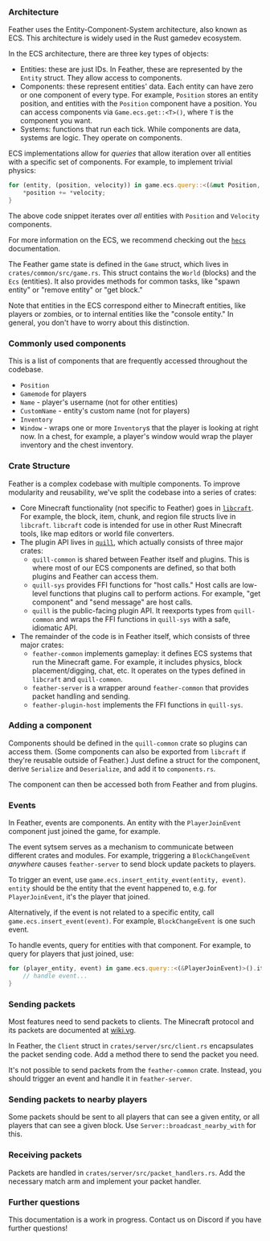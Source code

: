 ### Architecture

Feather uses the Entity-Component-System architecture, also known as ECS. This architecture
is widely used in the Rust gamedev ecosystem. 

In the ECS architecture, there are three key types of objects:
* Entities: these are just IDs. In Feather, these are represented by the `Entity` struct.
They allow access to components.
* Components: these represent entities' data. Each entity can have zero or one component of every type. For example, `Position`
stores an entity position, and entities with the `Position` component have a position. You can access components
via `Game.ecs.get::<T>()`, where `T` is the component you want.
* Systems: functions that run each tick. While components are data, systems are logic. They operate on components.

ECS implementations allow for _queries_ that allow iteration over all entities with a specific set of components.
For example, to implement trivial physics:

```rust
for (entity, (position, velocity)) in game.ecs.query::<(&mut Position, &Velocity)>().iter() {
    *position += *velocity;
}
```

The above code snippet iterates over _all_ entities with `Position` and `Velocity` components.

For more information on the ECS, we recommend checking out the [`hecs`](https://docs.rs/hecs) documentation.

The Feather game state is defined in the `Game` struct, which lives in `crates/common/src/game.rs`.
This struct contains the `World` (blocks) and the `Ecs` (entities). It also provides
methods for common tasks, like "spawn entity" or "remove entity" or "get block."

Note that entities in the ECS correspond either to Minecraft entities, like players or zombies,
or to internal entities like the "console entity." In general, you don't have to worry about
this distinction.

### Commonly used components

This is a list of components that are frequently accessed throughout the codebase.
* `Position`
* `Gamemode` for players
* `Name` - player's username (not for other entities)
* `CustomName` - entity's custom name (not for players)
* `Inventory`
* `Window` - wraps one or more `Inventory`s that the player is looking at right now. In a chest,
for example, a player's window would wrap the player inventory and the chest inventory.

### Crate Structure

Feather is a complex codebase with multiple components. To improve modularity and reusability, we've
split the codebase into a series of crates:

* Core Minecraft functionality (not specific to Feather) goes in [`libcraft`](https://github.com/feather-rs/libcraft).
For example, the block, item, chunk, and region file structs live in `libcraft`. `libcraft` code is intended
for use in other Rust Minecraft tools, like map editors or world file converters.
* The plugin API lives in [`quill`](https://github.com/feather-rs/quill), which actually consists of three major crates:
  * `quill-common` is shared between Feather itself and plugins. This is where most of our ECS components are defined,
  so that both plugins and Feather can access them.
  * `quill-sys` provides FFI functions for "host calls." Host calls are low-level functions that
  plugins call to perform actions. For example, "get component" and "send message" are host calls.
  * `quill` is the public-facing plugin API. It reexports types from `quill-common` and wraps the FFI functions in `quill-sys`
  with a safe, idiomatic API.
* The remainder of the code is in Feather itself, which consists of three major crates:
  * `feather-common` implements gameplay: it defines ECS systems that run the Minecraft game. For example, it includes
  physics, block placement/digging, chat, etc. It operates on the types defined in `libcraft` and `quill-common`.
  * `feather-server` is a wrapper around `feather-common` that provides packet handling and sending.
  * `feather-plugin-host` implements the FFI functions in `quill-sys`.

### Adding a component

Components should be defined in the `quill-common` crate so plugins can access them. 
(Some components can also be exported from `libcraft` if they're reusable outside of Feather.) 
Just define a struct for the component, derive `Serialize` and `Deserialize`, and add
it to `components.rs`.

The component can then be accessed both from Feather and from plugins.

### Events

In Feather, events are components. An entity with the `PlayerJoinEvent` component just joined
the game, for example.

The event sytsem serves as a mechanism to communicate between different crates and modules.
For example, triggering a `BlockChangeEvent` _anywhere_ causes `feather-server` to send block
update packets to players.

To trigger an event, use `game.ecs.insert_entity_event(entity, event)`. `entity` should be the
entity that the event happened to, e.g. for `PlayerJoinEvent`, it's the player that joined.

Alternatively, if the event is not related to a specific entity, call `game.ecs.insert_event(event)`.
For example, `BlockChangeEvent` is one such event.

To handle events, query for entities with that component. For example, to query
for players that just joined, use:

```rust
for (player_entity, event) in game.ecs.query::<(&PlayerJoinEvent)>().iter() {
    // handle event...
}
```

### Sending packets

Most features need to send packets to clients. The Minecraft protocol and its
packets are documented at [wiki.vg](https://wiki.vg/Protocol).

In Feather, the `Client` struct in `crates/server/src/client.rs` encapsulates
the packet sending code. Add a method there to send the packet you need.

It's not possible to send packets from the `feather-common` crate. Instead, you should
trigger an event and handle it in `feather-server`. 

### Sending packets to nearby players

Some packets should be sent to all players that can see a given entity, or all
players that can see a given block. Use `Server::broadcast_nearby_with` for this.

### Receiving packets

Packets are handled in `crates/server/src/packet_handlers.rs`. Add the necessary match
arm and implement your packet handler.

### Further questions

This documentation is a work in progress. Contact us on Discord if you have further
questions!

